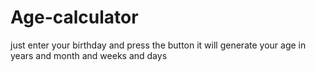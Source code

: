 # Age-calculator
just enter your birthday and press the button it will generate
your age in years and month and weeks and days

